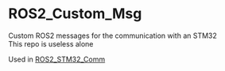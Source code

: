 # ROS2_Custom_Msg

Custom ROS2 messages for the communication with an STM32  
This repo is useless alone

Used in [ROS2_STM32_Comm](https://github.com/The-Last-Resort-FR/ROS2_STM32_Comm)
